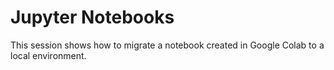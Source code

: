 # Jupyter Notebooks

This session shows how to migrate a notebook created in Google Colab to a local environment.

